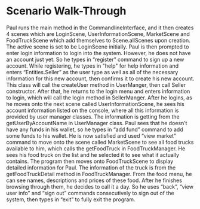 # Scenario Walk-Through
Paul runs the main method in the CommandlineInterface, and it then creates 4 scenes which are LoginScene, UserInformationScene, MarketScene and FoodTruckScene which add themselves to Scene.allScenes upon creation. The active scene is set to be LoginScene initially. Paul is then prompted to enter login information to login into the system. However, he does not have an account just yet. So he types in “register” command to sign up a new account. While registering, he types in "help" for help information and enters “Entities.Seller” as the user type as well as all of the necessary information for this new account, then confirms it to create his new account. This class will call the createUser method in UserManger, then call Seller constructor. After that, he returns to the login menu and enters information to login, which will call the login method in SellerManger. After he logins, as he moves onto the next scene called UserInformationScene, he sees his account information listed on the console, where all this information is provided by user manager classes. The information is getting from the getUserByAccountName in UserManager class. Paul sees that he doesn’t have any funds in his wallet, so he types in “add fund” command to add some funds to his wallet. He is now satisfied and used “view market” command to move onto the scene called MarketScene to see all food trucks available to him, which calls the getFoodTruck in FoodTruckManager. He sees his food truck on the list and he selected it to see what it actually contains. The program then moves onto FoodTruckScene to display detailed information for Paul. The information of the truck is from the getFoodTruckDetail method in FoodTruckManager. From the food menu, he can see names, descriptions and prices of these food. After he finishes browsing through them, he decides to call it a day. So he uses “back”, “view user info” and “sign out” commands consecutively to sign out of the system, then types in “exit” to fully exit the program.

